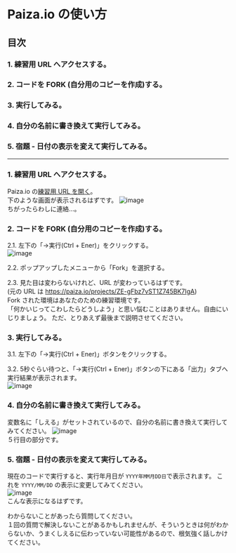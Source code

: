 # Paiza.io の使い方

## 目次
### 1. 練習用 URL へアクセスする。
### 2. コードを FORK (自分用のコピーを作成)する。
### 3. 実行してみる。
### 4. 自分の名前に書き換えて実行してみる。
### 5. 宿題 - 日付の表示を変えて実行してみる。

------
### 1. 練習用 URL へアクセスする。
Paiza.io の[練習用 URL を開く](https://paiza.io/projects/ZE-gFbz7vST1Z745BK7IgA)。  
下のような画面が表示されるはずです。
![image](https://user-images.githubusercontent.com/50988740/58558566-2328f680-825c-11e9-82fb-92cddbe407c5.png)  
ちがったらわしに連絡…。


### 2. コードを FORK (自分用のコピーを作成)する。
2.1. 左下の「→実行(Ctrl + Ener)」をクリックする。  
![image](https://user-images.githubusercontent.com/50988740/58558867-d72a8180-825c-11e9-9d53-e7caf6b7e9a8.png)

2.2. ポップアップしたメニューから「Fork」を選択する。

2.3. 見た目は変わらないけれど、URL が変わっているはずです。  
(元の URL は https://paiza.io/projects/ZE-gFbz7vST1Z745BK7IgA)  
Fork された環境はあなたのための練習環境です。  
「何かいじってこわしたらどうしよう」と思い悩むことはありません。自由にいじりましょう。
ただ、とりあえず最後まで説明させてください。  


### 3. 実行してみる。
3.1. 左下の「→実行(Ctrl + Ener)」ボタンをクリックする。 

3.2. 5秒ぐらい待つと、「→実行(Ctrl + Ener)」ボタンの下にある「出力」タブへ実行結果が表示されます。  
![image](https://user-images.githubusercontent.com/50988740/58559207-8bc4a300-825d-11e9-89ec-ed30c595e550.png)  


### 4. 自分の名前に書き換えて実行してみる。
変数名に「しえる」がセットされているので、自分の名前に書き換えて実行してみてください。
![image](https://user-images.githubusercontent.com/50988740/58559463-24f3b980-825e-11e9-96d2-8f852d11bc51.png)   
５行目の部分です。

### 5. 宿題 - 日付の表示を変えて実行してみる。
現在のコードで実行すると、実行年月日が `YYYY年MM月DD日`で表示されます。
これを `YYYY/MM/DD` の表示に変更してみてください。  
![image](https://user-images.githubusercontent.com/50988740/58559617-7b60f800-825e-11e9-9c1a-5b1f450c2f97.png)  
こんな表示になるはずです。


わからないことがあったら質問してください。  
１回の質問で解決しないことがあるかもしれませんが、そういうときは何がわからないか、うまくしえるに伝わっていない可能性があるので、根気強く話しかけてください。
